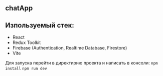 ## chatApp

## Изпользуемый стек:
- React
- Redux Toolkit
- Firebase (Authentication, Realtime Database, Firestore)
- Vite

Для запуска перейти в директирию проекта и написать в консоли:
`npm install`
`npm run dev`
